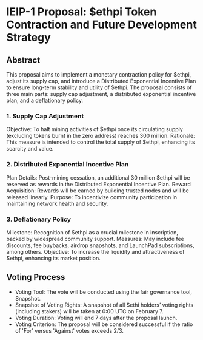 # IEIP-1 Proposal: $ethpi Token Contraction and Future Development Strategy

## Abstract

This proposal aims to implement a monetary contraction policy for $ethpi, adjust its supply cap, and introduce a Distributed Exponential Incentive Plan to ensure long-term stability and utility of $ethpi. The proposal consists of three main parts: supply cap adjustment, a distributed exponential incentive plan, and a deflationary policy.

### 1. Supply Cap Adjustment

Objective: To halt mining activities of $ethpi once its circulating supply (excluding tokens burnt in the zero address) reaches 300 million.
Rationale: This measure is intended to control the total supply of $ethpi, enhancing its scarcity and value.

### 2. Distributed Exponential Incentive Plan

Plan Details: Post-mining cessation, an additional 30 million $ethpi will be reserved as rewards in the Distributed Exponential Incentive Plan.
Reward Acquisition: Rewards will be earned by building trusted nodes and will be released linearly.
Purpose: To incentivize community participation in maintaining network health and security.

### 3. Deflationary Policy

Milestone: Recognition of $ethpi as a crucial milestone in inscription, backed by widespread community support.
Measures: May include fee discounts, fee buybacks, airdrop snapshots, and LaunchPad subscriptions, among others.
Objective: To increase the liquidity and attractiveness of $ethpi, enhancing its market position.

## Voting Process

- Voting Tool: The vote will be conducted using the fair governance tool, Snapshot.
- Snapshot of Voting Rights: A snapshot of all $ethi holders’ voting rights (including stakers) will be taken at 0:00 UTC on February 7.
- Voting Duration: Voting will end 7 days after the proposal launch.
- Voting Criterion: The proposal will be considered successful if the ratio of 'For' versus 'Against' votes exceeds 2/3.

